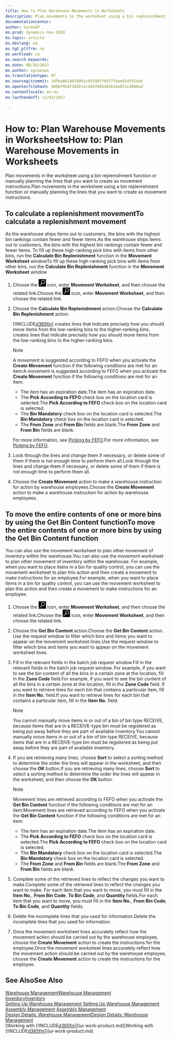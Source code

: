 ```yaml
---
title: How to Plan Warehouse Movements in Worksheets
description: Plan movements in the worksheet using a bin replenishment function or manually planning the lines that you want to create as movement instructions.
documentationcenter: 
author: SorenGP
ms.prod: dynamics-nav-2018
ms.topic: article
ms.devlang: na
ms.tgt_pltfrm: na
ms.workload: na
ms.search.keywords: 
ms.date: 08/16/2017
ms.author: sgroespe
ms.translationtype: HT
ms.sourcegitcommit: 1dfba8b14019991c95f40ffd5f7fbaed5df414eb
ms.openlocfilehash: 9d66f9bdf18d2cec264788510261ba8f2c3860ad
ms.contentlocale: en-au
ms.lasthandoff: 12/01/2017

---
```

# <a name="how-to-plan-warehouse-movements-in-worksheets"></a><span data-ttu-id="91be9-103">How to: Plan Warehouse Movements in Worksheets</span><span class="sxs-lookup"><span data-stu-id="91be9-103">How to: Plan Warehouse Movements in Worksheets</span></span>
<span data-ttu-id="91be9-104">Plan movements in the worksheet using a bin replenishment function or manually planning the lines that you want to create as movement instructions.</span><span class="sxs-lookup"><span data-stu-id="91be9-104">Plan movements in the worksheet using a bin replenishment function or manually planning the lines that you want to create as movement instructions.</span></span>  

## <a name="to-calculate-a-replenishment-movement"></a><span data-ttu-id="91be9-105">To calculate a replenishment movement</span><span class="sxs-lookup"><span data-stu-id="91be9-105">To calculate a replenishment movement</span></span>  
<span data-ttu-id="91be9-106">As the warehouse ships items out to customers, the bins with the highest bin rankings contain fewer and fewer items.</span><span class="sxs-lookup"><span data-stu-id="91be9-106">As the warehouse ships items out to customers, the bins with the highest bin rankings contain fewer and fewer items.</span></span> <span data-ttu-id="91be9-107">To fill up these high-ranking pick bins with items from other bins, run the **Calculate Bin Replenishment** function in the **Movement Worksheet** window</span><span class="sxs-lookup"><span data-stu-id="91be9-107">To fill up these high-ranking pick bins with items from other bins, run the **Calculate Bin Replenishment** function in the **Movement Worksheet** window</span></span>

1.  <span data-ttu-id="91be9-108">Choose the ![Search for Page or Report](media/ui-search/search_small.png "Search for Page or Report icon") icon, enter **Movement Worksheet**, and then choose the related link.</span><span class="sxs-lookup"><span data-stu-id="91be9-108">Choose the ![Search for Page or Report](media/ui-search/search_small.png "Search for Page or Report icon") icon, enter **Movement Worksheet**, and then choose the related link.</span></span>  
2.  <span data-ttu-id="91be9-109">Choose the **Calculate Bin Replenishment** action.</span><span class="sxs-lookup"><span data-stu-id="91be9-109">Choose the **Calculate Bin Replenishment** action.</span></span>  

    [!INCLUDE[d365fin](includes/d365fin_md.md)]<span data-ttu-id="91be9-110"> creates lines that indicate precisely how you should move items from the low-ranking bins to the higher-ranking bins.</span><span class="sxs-lookup"><span data-stu-id="91be9-110"> creates lines that indicate precisely how you should move items from the low-ranking bins to the higher-ranking bins.</span></span>  

    > [!NOTE]  
    >  <span data-ttu-id="91be9-111">A movement is suggested according to FEFO when you activate the **Create Movement** function if the following conditions are met for an item:</span><span class="sxs-lookup"><span data-stu-id="91be9-111">A movement is suggested according to FEFO when you activate the **Create Movement** function if the following conditions are met for an item:</span></span>  
    >   
    >  -   <span data-ttu-id="91be9-112">The item has an expiration date.</span><span class="sxs-lookup"><span data-stu-id="91be9-112">The item has an expiration date.</span></span>  
    > -   <span data-ttu-id="91be9-113">The **Pick According to FEFO** check box on the location card is selected.</span><span class="sxs-lookup"><span data-stu-id="91be9-113">The **Pick According to FEFO** check box on the location card is selected.</span></span>  
    > -   <span data-ttu-id="91be9-114">The **Bin Mandatory** check box on the location card is selected.</span><span class="sxs-lookup"><span data-stu-id="91be9-114">The **Bin Mandatory** check box on the location card is selected.</span></span>  
    > -   <span data-ttu-id="91be9-115">The **From Zone** and **From Bin** fields are blank.</span><span class="sxs-lookup"><span data-stu-id="91be9-115">The **From Zone** and **From Bin** fields are blank.</span></span>  

    <span data-ttu-id="91be9-116">For more information, see [Picking by FEFO](warehouse-picking-by-fefo.md).</span><span class="sxs-lookup"><span data-stu-id="91be9-116">For more information, see [Picking by FEFO](warehouse-picking-by-fefo.md).</span></span>  

3.  <span data-ttu-id="91be9-117">Look through the lines and change them if necessary, or delete some of them if there is not enough time to perform them all.</span><span class="sxs-lookup"><span data-stu-id="91be9-117">Look through the lines and change them if necessary, or delete some of them if there is not enough time to perform them all.</span></span>  
4.  <span data-ttu-id="91be9-118">Choose the **Create Movement** action to make a warehouse instruction for action by warehouse employees.</span><span class="sxs-lookup"><span data-stu-id="91be9-118">Choose the **Create Movement** action to make a warehouse instruction for action by warehouse employees.</span></span>  

## <a name="to-move-the-entire-contents-of-one-or-more-bins-by-using-the-get-bin-content-function"></a><span data-ttu-id="91be9-119">To move the entire contents of one or more bins by using the Get Bin Content function</span><span class="sxs-lookup"><span data-stu-id="91be9-119">To move the entire contents of one or more bins by using the Get Bin Content function</span></span>  
<span data-ttu-id="91be9-120">You can also use the movement worksheet to plan other movement of inventory within the warehouse.</span><span class="sxs-lookup"><span data-stu-id="91be9-120">You can also use the movement worksheet to plan other movement of inventory within the warehouse.</span></span> <span data-ttu-id="91be9-121">For example, when you want to place items in a bin for quality control, you can use the movement worksheet to plan this action and then create a movement to make instructions for an employee.</span><span class="sxs-lookup"><span data-stu-id="91be9-121">For example, when you want to place items in a bin for quality control, you can use the movement worksheet to plan this action and then create a movement to make instructions for an employee.</span></span>  

1.  <span data-ttu-id="91be9-122">Choose the ![Search for Page or Report](media/ui-search/search_small.png "Search for Page or Report icon") icon, enter **Movement Worksheet**, and then choose the related link.</span><span class="sxs-lookup"><span data-stu-id="91be9-122">Choose the ![Search for Page or Report](media/ui-search/search_small.png "Search for Page or Report icon") icon, enter **Movement Worksheet**, and then choose the related link.</span></span>  
2.  <span data-ttu-id="91be9-123">Choose the **Get Bin Content** action.</span><span class="sxs-lookup"><span data-stu-id="91be9-123">Choose the **Get Bin Content** action.</span></span> <span data-ttu-id="91be9-124">Use the request window to filter which bins and items you want to appear on the movement worksheet lines.</span><span class="sxs-lookup"><span data-stu-id="91be9-124">Use the request window to filter which bins and items you want to appear on the movement worksheet lines.</span></span>  
3.  <span data-ttu-id="91be9-125">Fill in the relevant fields in the batch job request window.</span><span class="sxs-lookup"><span data-stu-id="91be9-125">Fill in the relevant fields in the batch job request window.</span></span> <span data-ttu-id="91be9-126">For example, if you want to see the bin content of all the bins in a certain zone at the location, fill in the **Zone Code** field.</span><span class="sxs-lookup"><span data-stu-id="91be9-126">For example, if you want to see the bin content of all the bins in a certain zone at the location, fill in the **Zone Code** field.</span></span> <span data-ttu-id="91be9-127">If you want to retrieve lines for each bin that contains a particular item, fill in the **Item No.** field.</span><span class="sxs-lookup"><span data-stu-id="91be9-127">If you want to retrieve lines for each bin that contains a particular item, fill in the **Item No.** field.</span></span>  

    > [!NOTE]  
    >  <span data-ttu-id="91be9-128">You cannot manually move items in or out of a bin of bin type RECEIVE, because items that are in a RECEIVE-type bin must be registered as being put away before they are part of available inventory.</span><span class="sxs-lookup"><span data-stu-id="91be9-128">You cannot manually move items in or out of a bin of bin type RECEIVE, because items that are in a RECEIVE-type bin must be registered as being put away before they are part of available inventory.</span></span>  

4.  <span data-ttu-id="91be9-129">If you are retrieving many lines, choose **Sort** to select a sorting method to determine the order the lines will appear in the worksheet, and then choose the **OK** button.</span><span class="sxs-lookup"><span data-stu-id="91be9-129">If you are retrieving many lines, choose **Sort** to select a sorting method to determine the order the lines will appear in the worksheet, and then choose the **OK** button.</span></span>  

    > [!NOTE]  
    >  <span data-ttu-id="91be9-130">Movement lines are retrieved according to FEFO when you activate the **Get Bin Content** function if the following conditions are met for an item:</span><span class="sxs-lookup"><span data-stu-id="91be9-130">Movement lines are retrieved according to FEFO when you activate the **Get Bin Content** function if the following conditions are met for an item:</span></span>  
    >   
    >  -   <span data-ttu-id="91be9-131">The item has an expiration date.</span><span class="sxs-lookup"><span data-stu-id="91be9-131">The item has an expiration date.</span></span>  
    > -   <span data-ttu-id="91be9-132">The **Pick According to FEFO** check box on the location card is selected.</span><span class="sxs-lookup"><span data-stu-id="91be9-132">The **Pick According to FEFO** check box on the location card is selected.</span></span>  
    > -   <span data-ttu-id="91be9-133">The **Bin Mandatory** check box on the location card is selected.</span><span class="sxs-lookup"><span data-stu-id="91be9-133">The **Bin Mandatory** check box on the location card is selected.</span></span>  
    > -   <span data-ttu-id="91be9-134">The **From Zone** and **From Bin** fields are blank.</span><span class="sxs-lookup"><span data-stu-id="91be9-134">The **From Zone** and **From Bin** fields are blank.</span></span>  

5.  <span data-ttu-id="91be9-135">Complete some of the retrieved lines to reflect the changes you want to make.</span><span class="sxs-lookup"><span data-stu-id="91be9-135">Complete some of the retrieved lines to reflect the changes you want to make.</span></span> <span data-ttu-id="91be9-136">For each item that you want to move, you must fill in the **Item No.**, **From Bin Code**, **To Bin Code**, and **Quantity** fields.</span><span class="sxs-lookup"><span data-stu-id="91be9-136">For each item that you want to move, you must fill in the **Item No.**, **From Bin Code**, **To Bin Code**, and **Quantity** fields.</span></span>  
6.  <span data-ttu-id="91be9-137">Delete the incomplete lines that you used for information.</span><span class="sxs-lookup"><span data-stu-id="91be9-137">Delete the incomplete lines that you used for information.</span></span>  
7.  <span data-ttu-id="91be9-138">Once the movement worksheet lines accurately reflect how the movement action should be carried out by the warehouse employee, choose the **Create Movement** action to create the instructions for the employee.</span><span class="sxs-lookup"><span data-stu-id="91be9-138">Once the movement worksheet lines accurately reflect how the movement action should be carried out by the warehouse employee, choose the **Create Movement** action to create the instructions for the employee.</span></span>  

## <a name="see-also"></a><span data-ttu-id="91be9-139">See Also</span><span class="sxs-lookup"><span data-stu-id="91be9-139">See Also</span></span>  
[<span data-ttu-id="91be9-140">Warehouse Management</span><span class="sxs-lookup"><span data-stu-id="91be9-140">Warehouse Management</span></span>](warehouse-manage-warehouse.md)  
[<span data-ttu-id="91be9-141">Inventory</span><span class="sxs-lookup"><span data-stu-id="91be9-141">Inventory</span></span>](inventory-manage-inventory.md)  
<span data-ttu-id="91be9-142">[Setting Up Warehouse Management](warehouse-setup-warehouse.md)   </span><span class="sxs-lookup"><span data-stu-id="91be9-142">[Setting Up Warehouse Management](warehouse-setup-warehouse.md)   </span></span>  
<span data-ttu-id="91be9-143">[Assembly Management](assembly-assemble-items.md)  </span><span class="sxs-lookup"><span data-stu-id="91be9-143">[Assembly Management](assembly-assemble-items.md)  </span></span>  
[<span data-ttu-id="91be9-144">Design Details: Warehouse Management</span><span class="sxs-lookup"><span data-stu-id="91be9-144">Design Details: Warehouse Management</span></span>](design-details-warehouse-management.md)  
<span data-ttu-id="91be9-145">[Working with [!INCLUDE[d365fin](includes/d365fin_md.md)]](ui-work-product.md)</span><span class="sxs-lookup"><span data-stu-id="91be9-145">[Working with [!INCLUDE[d365fin](includes/d365fin_md.md)]](ui-work-product.md)</span></span>

